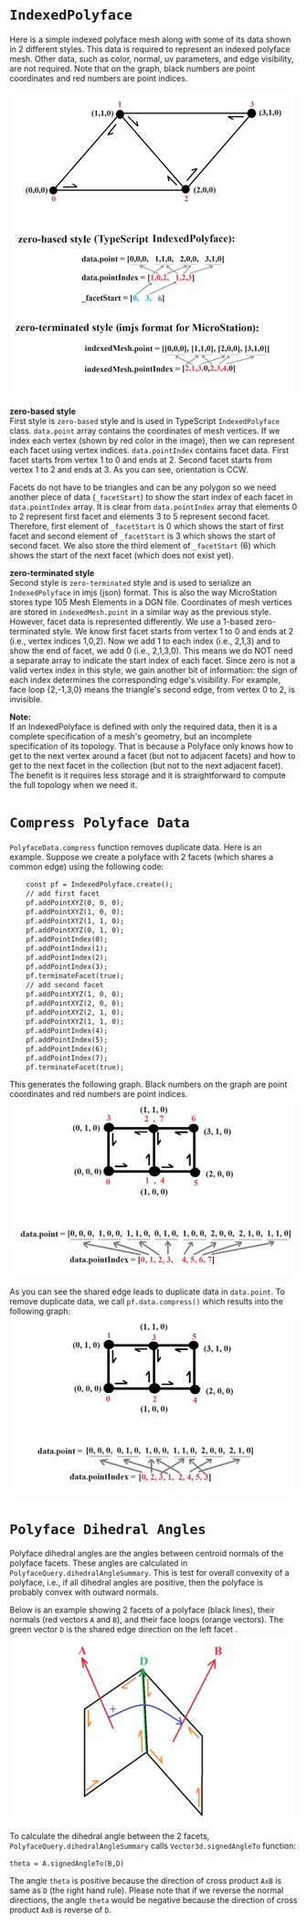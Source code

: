 # `IndexedPolyface`

Here is a simple indexed polyface mesh along with some of its data shown in 2 different styles. This data is required to represent an indexed polyface mesh. Other data, such as color, normal, uv parameters, and edge visibility, are not required. Note that on the graph, black numbers are point coordinates and red numbers are point indices.

![>](./figs/Polyface/simplePolyfaceMesh.png)

**zero-based style**<br>
First style is `zero-based` style and is used in TypeScript `IndexedPolyface` class. `data.point` array contains the coordinates of mesh vertices. If we index each vertex (shown by red color in the image), then we can represent each facet using vertex indices. `data.pointIndex` contains facet data. First facet starts from vertex 1 to 0 and ends at 2. Second facet starts from vertex 1 to 2 and ends at 3. As you can see, orientation is CCW.

Facets do not have to be triangles and can be any polygon so we need another piece of data (`_facetStart`) to show the start index of each facet in `data.pointIndex` array. It is clear from `data.pointIndex` array that elements 0 to 2 represent first facet and elements 3 to 5 represent second facet. Therefore, first element of `_facetStart` is 0 which shows the start of first facet and second element of `_facetStart` is 3 which shows the start of second facet. We also store the third element of `_facetStart` (6) which shows the start of the next facet (which does not exist yet).

**zero-terminated style**<br>
Second style is `zero-terminated` style and is used to serialize an `IndexedPolyface` in imjs (json) format. This is also the way MicroStation stores type 105 Mesh Elements in a DGN file. Coordinates of mesh vertices are stored in `indexedMesh.point` in a similar way as the previous style. However, facet data is represented differently. We use a 1-based zero-terminated style. We know first facet starts from vertex 1 to 0 and ends at 2 (i.e., vertex indices 1,0,2). Now we add 1 to each index (i.e., 2,1,3) and to show the end of facet, we add 0 (i.e., 2,1,3,0). This means we do NOT need a separate array to indicate the start index of each facet. Since zero is not a valid vertex index in this style, we gain another bit of information: the sign of each index determines the corresponding edge's visibility. For example, face loop {2,-1,3,0} means the triangle's second edge, from vertex 0 to 2, is invisible.

**Note:**<br>
If an IndexedPolyface is defined with only the required data, then it is a complete specification of a mesh's geometry, but an incomplete specification of its topology. That is because a Polyface only knows how to get to the next vertex around a facet (but not to adjacent facets) and how to get to the next facet in the collection (but not to the next adjacent facet). The benefit is it requires less storage and it is straightforward to compute the full topology when we need it.

# `Compress Polyface Data`

`PolyfaceData.compress` function removes duplicate data. Here is an example. Suppose we create a polyface with 2 facets (which shares a common edge) using the following code:
```
    const pf = IndexedPolyface.create();
    // add first facet
    pf.addPointXYZ(0, 0, 0);
    pf.addPointXYZ(1, 0, 0);
    pf.addPointXYZ(1, 1, 0);
    pf.addPointXYZ(0, 1, 0);
    pf.addPointIndex(0);
    pf.addPointIndex(1);
    pf.addPointIndex(2);
    pf.addPointIndex(3);
    pf.terminateFacet(true);
    // add second facet
    pf.addPointXYZ(1, 0, 0);
    pf.addPointXYZ(2, 0, 0);
    pf.addPointXYZ(2, 1, 0);
    pf.addPointXYZ(1, 1, 0);
    pf.addPointIndex(4);
    pf.addPointIndex(5);
    pf.addPointIndex(6);
    pf.addPointIndex(7);
    pf.terminateFacet(true);
```
This generates the following graph. Black numbers on the graph are point coordinates and red numbers are point indices.
![>](./figs/Polyface/polyfaceDataBeforeCompress.png)

As you can see the shared edge leads to duplicate data in `data.point`. To remove duplicate data, we call `pf.data.compress()` which results into the following graph:
![>](./figs/Polyface/polyfaceDataAfterCompress.png)


# `Polyface Dihedral Angles`

Polyface dihedral angles are the angles between centroid normals of the polyface facets. These angles are calculated in `PolyfaceQuery.dihedralAngleSummary`. This is test for overall convexity of a polyface, i.e., if all dihedral angles are positive, then the polyface is probably convex with outward normals.

Below is an example showing 2 facets of a polyface (black lines), their normals (red vectors `A` and `B`), and their face loops (orange vectors). The green vector `D` is the shared edge direction on the left facet .
![>](./figs/Polyface/dihedralAnglePositive.png)

To calculate the dihedral angle between the 2 facets, `PolyfaceQuery.dihedralAngleSummary` calls `Vector3d.signedAngleTo` function:
```
theta = A.signedAngleTo(B,D)
```
The angle `theta` is positive because the direction of cross product `AxB` is same as `D` (the right hand rule). Please note that if we reverse the normal directions, the angle `theta` would be negative because the direction of cross product `AxB` is reverse of `D`.